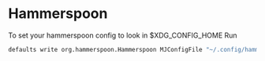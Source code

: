 # Hammerspoon

To set your hammerspoon config to look in $XDG_CONFIG_HOME Run

```sh
defaults write org.hammerspoon.Hammerspoon MJConfigFile "~/.config/hammerspoon/init.lua"
```
